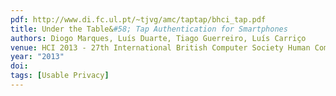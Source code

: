 ```yaml
---
pdf: http://www.di.fc.ul.pt/~tjvg/amc/taptap/bhci_tap.pdf
title: Under the Table&#58; Tap Authentication for Smartphones
authors: Diogo Marques, Luís Duarte, Tiago Guerreiro, Luís Carriço
venue: HCI 2013 - 27th International British Computer Society Human Computer Interaction Conference. London, UK, September, 2013
year: "2013"
doi: 
tags: [Usable Privacy]
---
```

